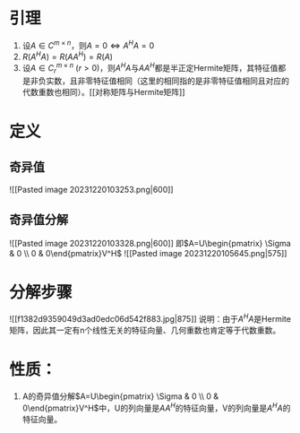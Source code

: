 # 引理
1. 设$A\in C^{m\times n}$，则$A=0\Leftrightarrow A^HA=0$
2. $R(A^HA)=R(AA^H)=R(A)$
3. 设$A\in C^{m\times n}_r\ (r>0)$，则$A^HA$与$AA^H$都是半正定Hermite矩阵，其特征值都是非负实数，且非零特征值相同（这里的相同指的是非零特征值相同且对应的代数重数也相同）。[[对称矩阵与Hermite矩阵]]
# 定义
## 奇异值
![[Pasted image 20231220103253.png|600]]

## 奇异值分解
![[Pasted image 20231220103328.png|600]]
即$A=U\begin{pmatrix} \Sigma & 0 \\ 0 & 0\end{pmatrix}V^H$
![[Pasted image 20231220105645.png|575]]
# 分解步骤

![[f1382d9359049d3ad0edc06d542f883.jpg|875]]
说明：由于$A^HA$是Hermite矩阵，因此其一定有n个线性无关的特征向量、几何重数也肯定等于代数重数。
# 性质：
1. A的奇异值分解$A=U\begin{pmatrix} \Sigma & 0 \\ 0 & 0\end{pmatrix}V^H$中，U的列向量是$AA^H$的特征向量，V的列向量是$A^HA$的特征向量。
